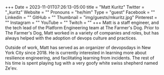 +++
Date = 2023-11-01T07:26:13-05:00
title = "Matt Kuritz"
Twitter = "_kuritz"
Website = ""
Pronouns = "he/him"
Type = "guest"
Facebook = ""
Linkedin = ""
GitHub = ""
Thumbnail = "img/guests/mkuritz.jpg"
Pinterest = ""
Instagram = ""
YouTube = ""
Twitch = ""
+++
Matt is a staff engineer, and the tech lead of the Platform Engineering team at The Farmer's Dog. Prior to The Farmer's Dog, Matt worked in a variety of companies and roles, but has always helped with the adoption of devops culture and practices.

Outside of work, Matt has served as an organizer of devopsdays in New York City since 2018. He is currently interested in learning more about resilience engineering, and facilitating learning from incidents. The rest of his time is spent playing tug with a very goofy white swiss shepherd named Ze'ev.
